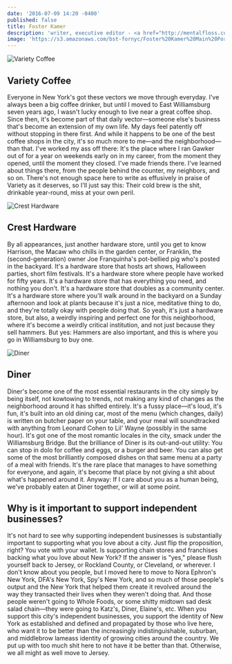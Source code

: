 ```yaml
---
date: '2016-07-09 14:20 -0400'
published: false
title: Foster Kamer
description: 'writer, executive editor - <a href="http://mentalfloss.com/">Mental Floss</a>'
image: 'https://s3.amazonaws.com/bst-fornyc/Foster%20Kamer%20Main%20Portrait.jpg'
---
```

![Variety Coffee](https://s3.amazonaws.com/bst-fornyc/Foster%20Kamer%20Variety%20Coffee.jpg)
## Variety Coffee
Everyone in New York's got these vectors we move through everyday. I've always been a big coffee drinker, but until I moved to East Williamsburg seven years ago, I wasn't lucky enough to live near a great coffee shop. Since then, it's become part of that daily vector—someone else's business that's become an extension of my own life. My days feel patently off without stopping in there first. And while it happens to be one of the best coffee shops in the city, it's so much more to me—and the neighborhood—than that. I've worked my ass off there: It's the place where I ran Gawker out of for a year on weekends early on in my career, from the moment they opened, until the moment they closed. I've made friends there. I've learned about things there, from the people behind the counter, my neighbors, and so on. There's not enough space here to write as effusively in praise of Variety as it deserves, so I'll just say this: Their cold brew is the shit, drinkable year-round, miss at your own peril.

![Crest Hardware](https://s3.amazonaws.com/bst-fornyc/Foster%20Kamer%20Crest%20Hardware.jpg)
## Crest Hardware
By all appearances, just another hardware store, until you get to know Harrison, the Macaw who chills in the garden center, or Franklin, the (second-generation) owner Joe Franquinha's pot-bellied pig who's posted in the backyard. It's a hardware store that hosts art shows, Halloween parties, short film festivals. It's a hardware store where people have worked for fifty years. It's a hardware store that has everything you need, and nothing you don't. It's a hardware store that doubles as a community center. It's a hardware store where you'll walk around in the backyard on a Sunday afternoon and look at plants because it's just a nice, meditative thing to do, and they're totally okay with people doing that. So yeah, it's just a hardware store, but also, a weirdly inspiring and perfect one for this neighborhood, where it's become a weirdly critical institution, and not just because they sell hammers. But yes: Hammers are also important, and this is where you go in Williamsburg to buy one.

![Diner](https://s3.amazonaws.com/bst-fornyc/Foster%20Kamer%20Diner.jpg)
## Diner
Diner's become one of the most essential restaurants in the city simply by being itself, not kowtowing to trends, not making any kind of changes as the neighborhood around it has shifted entirely. It's a fussy place—it's loud, it's fun, it's built into an old dining car, most of the menu (which changes, daily) is written on butcher paper on your table, and your meal will soundtracked with anything from Leonard Cohen to Lil' Wayne (possibly in the same hour). It's got one of the most romantic locales in the city, smack under the Williamsburg Bridge. But the brilliance of Diner is its out-and-out utility: You can stop in dolo for coffee and eggs, or a burger and beer. You can also get some of the most brilliantly composed dishes on that same menu at a party of a meal with friends. It's the rare place that manages to have something for everyone, and again, it's become that place by not giving a shit about what's happened around it. Anyway: If I care about you as a human being, we've probably eaten at Diner together, or will at some point. 

## Why is it important to support independent businesses?
It's not hard to see why supporting independent businesses is substantially important to supporting what you love about a city. Just flip the proposition, right? You vote with your wallet. Is supporting chain stores and franchises backing what you love about New York? If the answer is "yes," please flush yourself back to Jersey, or Rockland County, or Cleveland, or wherever. I don't know about you people, but I moved here to move to Nora Ephron's New York, DFA's New York, Spy's New York, and so much of those people's output and the New York that helped them create it revolved around the way they transacted their lives when they weren't doing that. And those people weren't going to Whole Foods, or some shitty midtown sad desk salad chain—they were going to Katz's, Diner, Elaine's, etc. When you support this city's independent businesses, you support the identity of New York as established and defined and propagated by those who live here, who want it to be better than the increasingly indistinguishable, suburban, and middlebrow lameass identity of growing cities around the country. We put up with too much shit here to not have it be better than that. Otherwise, we all might as well move to Jersey.